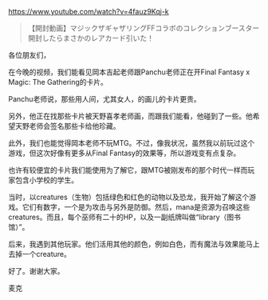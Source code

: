 https://www.youtube.com/watch?v=4fauz9Kqj-k

> 【開封動画】マジックザギャザリングFFコラボのコレクションブースター開封したらまさかのレアカード引いた！

各位朋友们，

在今晚的视频，我们能看见岡本吉起老师跟Panchu老师正在开Final Fantasy x Magic: The Gathering的卡片。

Panchu老师说，那些用人间，尤其女人，的画儿的卡片更贵。

另外，他正在找那些卡片被天野喜孝老师画，而跟我们能看，他碰到了一些。他希望天野老师会签名那些卡给他珍藏。

此外，我们也能觉得岡本老师不玩MTG。不过，像我状况，虽然我以前玩过这个游戏，但这次好像有更多从Final Fantasy的效果等，所以游戏变有点复杂。

也许有较便宜的卡片我们能使用为了解它，跟MTG被刚发布的那个时代一样而玩家包含小学校的学生。

当时，以creatures（生物）包括绿色和红色的动物以及恐龙，我开始了解这个游戏。它们有数字，一个是为攻击与另外是防御。然后，mana是资源为召唤这些creatures。而且，每个巫师有二十的HP，以及一副纸牌叫做“library（图书馆）”。

后来，我遇到其他玩家。他们活用其他的颜色，例如白色，而有魔法与效果能马上去掉一个creature。

好了。谢谢大家。

麦克
